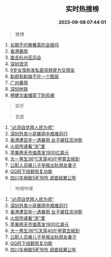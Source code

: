 <div align="center"><h2>实时热搜榜</h2><h4>2023-09-08 07:44:01</h4></div>

> 微博  

1. [长期不吃晚餐真的会瘦吗](https://s.weibo.com/weibo?q=%23%E9%95%BF%E6%9C%9F%E4%B8%8D%E5%90%83%E6%99%9A%E9%A4%90%E7%9C%9F%E7%9A%84%E4%BC%9A%E7%98%A6%E5%90%97%23&t=31&band_rank=1&Refer=top)<br />
2. [香港暴雨](https://s.weibo.com/weibo?q=%E9%A6%99%E6%B8%AF%E6%9A%B4%E9%9B%A8&t=31&band_rank=2&Refer=top)<br />
3. [直击杭州亚运会](https://s.weibo.com/weibo?q=%23%E7%9B%B4%E5%87%BB%E6%9D%AD%E5%B7%9E%E4%BA%9A%E8%BF%90%E4%BC%9A%23&t=31&band_rank=3&Refer=top)<br />
4. [深圳泄洪](https://s.weibo.com/weibo?q=%E6%B7%B1%E5%9C%B3%E6%B3%84%E6%B4%AA&t=31&band_rank=4&Refer=top)<br />
5. [9岁女孩称发私密视频是为交朋友](https://s.weibo.com/weibo?q=%239%E5%B2%81%E5%A5%B3%E5%AD%A9%E7%A7%B0%E5%8F%91%E7%A7%81%E5%AF%86%E8%A7%86%E9%A2%91%E6%98%AF%E4%B8%BA%E4%BA%A4%E6%9C%8B%E5%8F%8B%23&t=31&band_rank=5&Refer=top)<br />
6. [新郎和新娘不在一个图层](https://s.weibo.com/weibo?q=%E6%96%B0%E9%83%8E%E5%92%8C%E6%96%B0%E5%A8%98%E4%B8%8D%E5%9C%A8%E4%B8%80%E4%B8%AA%E5%9B%BE%E5%B1%82&t=31&band_rank=6&Refer=top)<br />
7. [广州暴雨](https://s.weibo.com/weibo?q=%E5%B9%BF%E5%B7%9E%E6%9A%B4%E9%9B%A8&t=31&band_rank=7&Refer=top)<br />
8. [深圳地铁](https://s.weibo.com/weibo?q=%E6%B7%B1%E5%9C%B3%E5%9C%B0%E9%93%81&t=31&band_rank=8&Refer=top)<br />
9. [檀健次直播穿了防风被](https://s.weibo.com/weibo?q=%23%E6%AA%80%E5%81%A5%E6%AC%A1%E7%9B%B4%E6%92%AD%E7%A9%BF%E4%BA%86%E9%98%B2%E9%A3%8E%E8%A2%AB%23&t=31&band_rank=9&Refer=top)<br />

> 知乎  


> 百度  

1. [“必须自觉拜人民为师”](https://www.baidu.com/s?wd=%E2%80%9C%E5%BF%85%E9%A1%BB%E8%87%AA%E8%A7%89%E6%8B%9C%E4%BA%BA%E6%B0%91%E4%B8%BA%E5%B8%88%E2%80%9D&sa=fyb_news&rsv_dl=fyb_news)<br />
2. [深圳外卖小哥暴雨中艰难前行](https://www.baidu.com/s?wd=%E6%B7%B1%E5%9C%B3%E5%A4%96%E5%8D%96%E5%B0%8F%E5%93%A5%E6%9A%B4%E9%9B%A8%E4%B8%AD%E8%89%B0%E9%9A%BE%E5%89%8D%E8%A1%8C&sa=fyb_news&rsv_dl=fyb_news)<br />
3. [香港遭百年一遇暴雨 女子被狂流冲倒](https://www.baidu.com/s?wd=%E9%A6%99%E6%B8%AF%E9%81%AD%E7%99%BE%E5%B9%B4%E4%B8%80%E9%81%87%E6%9A%B4%E9%9B%A8+%E5%A5%B3%E5%AD%90%E8%A2%AB%E7%8B%82%E6%B5%81%E5%86%B2%E5%80%92&sa=fyb_news&rsv_dl=fyb_news)<br />
4. [火炬传递看“浙”里](https://www.baidu.com/s?wd=%E7%81%AB%E7%82%AC%E4%BC%A0%E9%80%92%E7%9C%8B%E2%80%9C%E6%B5%99%E2%80%9D%E9%87%8C&sa=fyb_news&rsv_dl=fyb_news)<br />
5. [苹果两天市值蒸发1900亿美元](https://www.baidu.com/s?wd=%E8%8B%B9%E6%9E%9C%E4%B8%A4%E5%A4%A9%E5%B8%82%E5%80%BC%E8%92%B8%E5%8F%911900%E4%BA%BF%E7%BE%8E%E5%85%83&sa=fyb_news&rsv_dl=fyb_news)<br />
6. [大一男生36℃天穿40斤甲胄去报到](https://www.baidu.com/s?wd=%E5%A4%A7%E4%B8%80%E7%94%B7%E7%94%9F36%E2%84%83%E5%A4%A9%E7%A9%BF40%E6%96%A4%E7%94%B2%E8%83%84%E5%8E%BB%E6%8A%A5%E5%88%B0&sa=fyb_news&rsv_dl=fyb_news)<br />
7. [公职人员被儿子举报出轨朋友妻子](https://www.baidu.com/s?wd=%E5%85%AC%E8%81%8C%E4%BA%BA%E5%91%98%E8%A2%AB%E5%84%BF%E5%AD%90%E4%B8%BE%E6%8A%A5%E5%87%BA%E8%BD%A8%E6%9C%8B%E5%8F%8B%E5%A6%BB%E5%AD%90&sa=fyb_news&rsv_dl=fyb_news)<br />
8. [QQ将下线群恢复功能](https://www.baidu.com/s?wd=QQ%E5%B0%86%E4%B8%8B%E7%BA%BF%E7%BE%A4%E6%81%A2%E5%A4%8D%E5%8A%9F%E8%83%BD&sa=fyb_news&rsv_dl=fyb_news)<br />
9. [四川车祸致5死16伤 调查结果公布](https://www.baidu.com/s?wd=%E5%9B%9B%E5%B7%9D%E8%BD%A6%E7%A5%B8%E8%87%B45%E6%AD%BB16%E4%BC%A4+%E8%B0%83%E6%9F%A5%E7%BB%93%E6%9E%9C%E5%85%AC%E5%B8%83&sa=fyb_news&rsv_dl=fyb_news)<br />

> 哔哩哔哩  

1. [“必须自觉拜人民为师”](https://www.baidu.com/s?wd=%E2%80%9C%E5%BF%85%E9%A1%BB%E8%87%AA%E8%A7%89%E6%8B%9C%E4%BA%BA%E6%B0%91%E4%B8%BA%E5%B8%88%E2%80%9D&sa=fyb_news&rsv_dl=fyb_news)<br />
2. [深圳外卖小哥暴雨中艰难前行](https://www.baidu.com/s?wd=%E6%B7%B1%E5%9C%B3%E5%A4%96%E5%8D%96%E5%B0%8F%E5%93%A5%E6%9A%B4%E9%9B%A8%E4%B8%AD%E8%89%B0%E9%9A%BE%E5%89%8D%E8%A1%8C&sa=fyb_news&rsv_dl=fyb_news)<br />
3. [香港遭百年一遇暴雨 女子被狂流冲倒](https://www.baidu.com/s?wd=%E9%A6%99%E6%B8%AF%E9%81%AD%E7%99%BE%E5%B9%B4%E4%B8%80%E9%81%87%E6%9A%B4%E9%9B%A8+%E5%A5%B3%E5%AD%90%E8%A2%AB%E7%8B%82%E6%B5%81%E5%86%B2%E5%80%92&sa=fyb_news&rsv_dl=fyb_news)<br />
4. [火炬传递看“浙”里](https://www.baidu.com/s?wd=%E7%81%AB%E7%82%AC%E4%BC%A0%E9%80%92%E7%9C%8B%E2%80%9C%E6%B5%99%E2%80%9D%E9%87%8C&sa=fyb_news&rsv_dl=fyb_news)<br />
5. [苹果两天市值蒸发1900亿美元](https://www.baidu.com/s?wd=%E8%8B%B9%E6%9E%9C%E4%B8%A4%E5%A4%A9%E5%B8%82%E5%80%BC%E8%92%B8%E5%8F%911900%E4%BA%BF%E7%BE%8E%E5%85%83&sa=fyb_news&rsv_dl=fyb_news)<br />
6. [大一男生36℃天穿40斤甲胄去报到](https://www.baidu.com/s?wd=%E5%A4%A7%E4%B8%80%E7%94%B7%E7%94%9F36%E2%84%83%E5%A4%A9%E7%A9%BF40%E6%96%A4%E7%94%B2%E8%83%84%E5%8E%BB%E6%8A%A5%E5%88%B0&sa=fyb_news&rsv_dl=fyb_news)<br />
7. [公职人员被儿子举报出轨朋友妻子](https://www.baidu.com/s?wd=%E5%85%AC%E8%81%8C%E4%BA%BA%E5%91%98%E8%A2%AB%E5%84%BF%E5%AD%90%E4%B8%BE%E6%8A%A5%E5%87%BA%E8%BD%A8%E6%9C%8B%E5%8F%8B%E5%A6%BB%E5%AD%90&sa=fyb_news&rsv_dl=fyb_news)<br />
8. [QQ将下线群恢复功能](https://www.baidu.com/s?wd=QQ%E5%B0%86%E4%B8%8B%E7%BA%BF%E7%BE%A4%E6%81%A2%E5%A4%8D%E5%8A%9F%E8%83%BD&sa=fyb_news&rsv_dl=fyb_news)<br />
9. [四川车祸致5死16伤 调查结果公布](https://www.baidu.com/s?wd=%E5%9B%9B%E5%B7%9D%E8%BD%A6%E7%A5%B8%E8%87%B45%E6%AD%BB16%E4%BC%A4+%E8%B0%83%E6%9F%A5%E7%BB%93%E6%9E%9C%E5%85%AC%E5%B8%83&sa=fyb_news&rsv_dl=fyb_news)<br />
